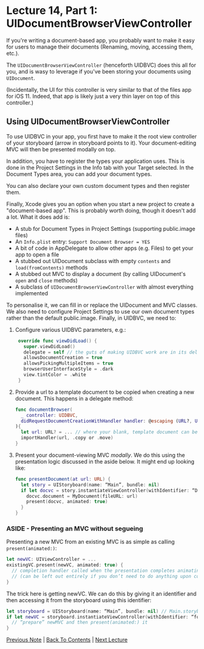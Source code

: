 # Lecture 14, Part 1: UIDocumentBrowserViewController

If you're writing a document-based app, you probably want to make it easy for users to manage their documents (Renaming, moving, accessing them, etc.).

The `UIDocumentBrowserViewController` (henceforth UIDBVC) does this all for you, and is wasy to leverage if you've been storing your documents using `UIDocument`.

(Incidentally, the UI for this controller is very similar to that of the files app for iOS 11. Indeed, that app is likely just a very thin layer on top of this controller.)

## Using UIDocumentBrowserViewController

To use UIDBVC in your app, you first have to make it the root view controller of your storyboard (arrow in storyboard points to it). Your document-editing MVC will then be presented modally on top.

In addition, you have to register the types your application uses. This is done in the Project Settings in the Info tab with your Target selected. In the Document Types area, you can add your document types.

You can also declare your own custom document types and then register them.

Finally, Xcode gives you an option when you start a new project to create a "document-based app". This is probably worth doing, though it doesn't add a lot. What it does add is:
* A stub for Document Types in Project Settings (supporting public.image files)
* An `Info.plist` entry: `Support Document Browser = YES`
* A bit of code in AppDelegate to allow other apps (e.g. Files) to get your app to open a file
* A stubbed out UIDocument subclass with empty `contents` and `load(fromContents)` methods
* A stubbed out MVC to display a document (by calling UIDocument's `open` and `close` methods)
* A subclass of `UIDocumentBrowserViewController` with almost everything implemented

To personalise it, we can fill in or replace the UIDocument and MVC classes. We also need to configure Project Settings to use our own document types rather than the default public.image. Finally, in UIDBVC, we need to:
1. Configure various UIDBVC parameters, e.g.:
   ```Swift
    override func viewDidLoad() {
      super.viewDidLoad()
      delegate = self // the guts of making UIDBVC work are in its delegate methods 
      allowsDocumentCreation = true
      allowsPickingMultipleItems = true
      browserUserInterfaceStyle = .dark
      view.tintColor = .white
    }
    ```
2. Provide a url to a template document to be copied when creating a new document. This happens in a delegate method:
    ```Swift
    func documentBrowser(
      _ controller: UIDBVC,
      didRequestDocumentCreationWithHandler handler: @escaping (URL?, UIDBVC.ImportMode) -> Void
    ){
      let url: URL? = ... // where your blank, template document can be found
      importHandler(url, .copy or .move) 
    }
    ```
3. Present your document-viewing MVC *modally*. We do this using the presentation logic discussed in the aside below. It might end up looking like:

    ```Swift
    func presentDocument(at url: URL) {
      let story = UIStoryboard(name: “Main”, bundle: nil)
      if let docvc = story.instantiateViewController(withIdentifier: “DocVC”) as? DocVC {
        docvc.document = MyDocument(fileURL: url)
        present(docvc, animated: true)
      }
    }
    ```

### ASIDE - Presenting an MVC without segueing

Presenting a new MVC from an existing MVC is as simple as calling `present(animated:)`:

```Swift
let newVC: UIViewController = ...
existingVC.present(newVC, animated: true) {
  // completion handler called when the presentation completes animating
  // (can be left out entirely if you don’t need to do anything upon completion)
}
```

The trick here is getting newVC. We can do this by giving it an identifier and then accessing it from the storyboard using this identifier:

```Swift
let storyboard = UIStoryboard(name: “Main”, bundle: nil) // Main.storyboard
if let newVC = storyboard.instantiateViewController(withIdentifier: “foo”) as? MyDocVC {
  // “prepare” newMVC and then present(animated:) it 
}
```

[Previous Note](../Lecture%2014%20-%20Persistance%20Demo/Part%200%20-%20Intro.md) | [Back To Contents](https://github.com/Firanus/stanford-iOS-lecture-notes) | [Next Lecture](../Lecture%2015%20-%20Alerts%20Notifications%20and%20the%20Application%20Lifecycle/Part%200%20-%20Intro.md)